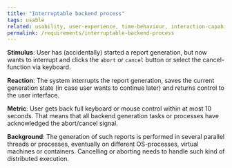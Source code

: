 ```yaml
---
title: "Interruptable backend process"
tags: usable
related: usability, user-experience, time-behaviour, interaction-capability
permalink: /requirements/interruptable-backend-process
---
```


<div class="quality-requirement" markdown="1">

**Stimulus**: User has (accidentally) started a report generation, but now wants to interrupt and clicks the `abort` or `cancel` button or select the cancel-function via keyboard.

**Reaction**: The system interrupts the report generation, saves the current generation state (in case user wants to continue later) and returns control to the user interface. 

**Metric**: User gets back full keyboard or mouse control within at most 10 seconds. That means that all backend generation tasks or processes have acknowledged the abort/cancel signal.

**Background**: The generation of such reports is performed in several parallel threads or processes, eventually on different OS-processes, virtual machines or containers. Cancelling or aborting needs to handle such kind of distributed execution.
</div><br>



